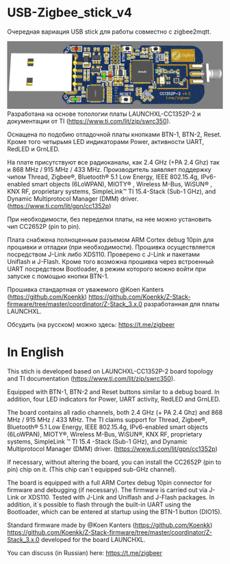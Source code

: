 # USB-Zigbee_stick_v4

Очередная вариация USB stick для работы совместно с zigbee2mqtt.

![alt tag](https://github.com/co-Palko/USB-Zigbee_stick_v4/blob/master/images/render.JPG)
Разработана на основе топологии платы LAUNCHXL-CC1352P-2 и документации от TI (https://www.ti.com/lit/zip/swrc350). 

Оснащена по подобию отладочной платы кнопками BTN-1, BTN-2, Reset. 
Кроме того четырьмя LED индикаторами Power, активности UART, RedLED и GrnLED. 


На плате присутствуют все радиоканалы, как 2.4 GHz (+PA 2.4 Ghz) так и 868 MHz / 915 MHz / 433 MHz.
Производитель заявляет поддержку чипом Thread, Zigbee®, Bluetooth® 5.1 Low Energy, IEEE 802.15.4g, IPv6-enabled smart objects (6LoWPAN), MIOTY® , Wireless M-Bus, WiSUN® , KNX RF, proprietary systems, SimpleLink™ TI 15.4-Stack (Sub-1 GHz), and Dynamic Multiprotocol Manager (DMM) driver. (https://www.ti.com/lit/gpn/cc1352p)

При необходимости, без переделки платы, на нее можно установить чип CC2652P (pin to pin).

Плата снабжена полноценным разъемом ARM Cortex debug 10pin для прошивки и отладки (при необходимости).
Прошивка осуществляется посредством J-Link либо XDS110. Проверено с J-Link и пакетами Uniflash и J-Flash.
Кроме того возможна прошивка через встроенный UART посредством Bootloader, в режим которого можно войти при запуске с помощью кнопки BTN-1.

Прошивка стандартная от уважемого @Koen Kanters (https://github.com/Koenkk) https://github.com/Koenkk/Z-Stack-firmware/tree/master/coordinator/Z-Stack_3.x.0
разработанная для платы LAUNCHXL. 
 
Обсудить (на русском) можно здесь: https://t.me/zigbeer

# In English 

This stich is developed based on LAUNCHXL-CC1352P-2 board topology and TI documentation (https://www.ti.com/lit/zip/swrc350).

Equipped with BTN-1, BTN-2 and Reset buttons similar to a debug board. In addition, four LED indicators for Power, UART activity, RedLED and GrnLED.

The board contains all radio channels, both 2.4 GHz (+ PA 2.4 Ghz) and 868 MHz / 915 MHz / 433 MHz. The TI claims support for Thread, Zigbee®, Bluetooth® 5.1 Low Energy, IEEE 802.15.4g, IPv6-enabled smart objects (6LoWPAN), MIOTY®, Wireless M-Bus, WiSUN®, KNX RF, proprietary systems, SimpleLink ™ TI 15.4 -Stack (Sub-1 GHz), and Dynamic Multiprotocol Manager (DMM) driver. (https://www.ti.com/lit/gpn/cc1352p)

If necessary, without altering the board, you can install the CC2652P (pin to pin) chip on it. (This chip can`t equipped sub-GHz channel).

The board is equipped with a full ARM Cortex debug 10pin connector for firmware and debugging (if necessary). The firmware is carried out via J-Link or XDS110. Tested with J-Link and Uniflash and J-Flash packages. In addition, it`s possible to flash through the built-in UART using the Bootloader, which can be entered at startup using the BTN-1 button (DIO15).

Standard firmware made by @Koen Kanters (https://github.com/Koenkk) https://github.com/Koenkk/Z-Stack-firmware/tree/master/coordinator/Z-Stack_3.x.0 developed for the board LAUNCHXL.

You can discuss (in Russian) here: https://t.me/zigbeer
